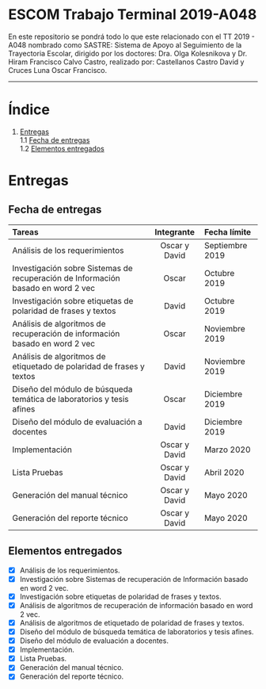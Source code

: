 # ESCOM Trabajo Terminal 2019-A048
En este repositorio se pondrá todo lo que este relacionado con el TT 2019 - A048 nombrado como SASTRE: Sistema de Apoyo al Seguimiento de la Trayectoria Escolar, dirigido por los doctores: Dra. Olga Kolesnikova y Dr. Hiram Francisco Calvo Castro, realizado por: Castellanos Castro David y Cruces Luna Oscar Francisco.
**************************************
# Índice
1. [Entregas](#entregas) <br>
1.1 [Fecha de entregas](#fecha-de-entregas) <br>
1.2 [Elementos entregados](#elementos-entregados)

# Entregas

## Fecha de entregas
Tareas  |  Integrante  | Fecha límite
:--- | :---: | :---
Análisis de los requerimientos   |  Oscar y David  |   Septiembre 2019
Investigación sobre Sistemas de recuperación de Información basado en word 2 vec   |  Oscar  |   Octubre 2019
Investigación sobre etiquetas de polaridad de frases y textos   |  David  |   Octubre 2019
Análisis de algoritmos de recuperación de información basado en word 2 vec   |  Oscar  |   Noviembre 2019
Análisis de algoritmos de etiquetado de polaridad de frases y textos   |  David  |   Noviembre 2019
Diseño del módulo de búsqueda temática de laboratorios y tesis afines   |  Oscar  |   Diciembre 2019
Diseño del módulo de evaluación a docentes   |  David  |   Diciembre 2019
Implementación   |  Oscar y David  |   Marzo 2020
Lista Pruebas   |  Oscar y David  |   Abril 2020
Generación del manual técnico   |  Oscar y David  |   Mayo 2020
Generación del reporte técnico   |  Oscar y David  |   Mayo 2020

## Elementos entregados
- [X] Análisis de los requerimientos.
- [X] Investigación sobre Sistemas de recuperación de Información basado en word 2 vec.
- [X] Investigación sobre etiquetas de polaridad de frases y textos.
- [X] Análisis de algoritmos de recuperación de información basado en word 2 vec.
- [X] Análisis de algoritmos de etiquetado de polaridad de frases y textos.
- [X] Diseño del módulo de búsqueda temática de laboratorios y tesis afines.
- [X] Diseño del módulo de evaluación a docentes.
- [X] Implementación.
- [X] Lista Pruebas.
- [X] Generación del manual técnico.
- [X] Generación del reporte técnico.
